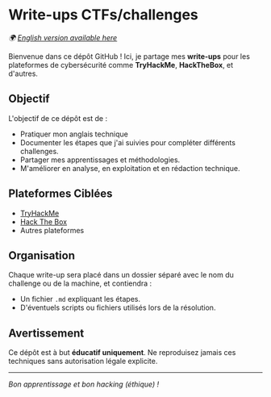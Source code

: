 # Write-ups CTFs/challenges

*🌍 [English version available here](README.md)*

Bienvenue dans ce dépôt GitHub ! Ici, je partage mes **write-ups** pour les plateformes de cybersécurité comme **TryHackMe**, **HackTheBox**, et d'autres.

## Objectif
L'objectif de ce dépôt est de :
- Pratiquer mon anglais technique
- Documenter les étapes que j'ai suivies pour compléter différents challenges.
- Partager mes apprentissages et méthodologies.
- M'améliorer en analyse, en exploitation et en rédaction technique.

## Plateformes Ciblées
- [TryHackMe](https://tryhackme.com)
- [Hack The Box](https://hackthebox.com)
- Autres plateformes

## Organisation
Chaque write-up sera placé dans un dossier séparé avec le nom du challenge ou de la machine, et contiendra :
- Un fichier `.md` expliquant les étapes.
- D'éventuels scripts ou fichiers utilisés lors de la résolution.

## Avertissement
Ce dépôt est à but **éducatif uniquement**. Ne reproduisez jamais ces techniques sans autorisation légale explicite.

---

*Bon apprentissage et bon hacking (éthique) !*

